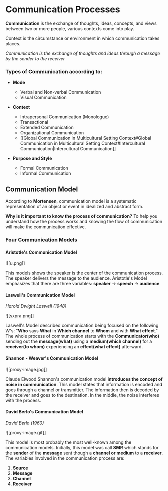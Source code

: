 # Communication Processes
**Communication** is the exchange of thoughts, ideas, concepts, and views between two or more people, various contexts come into play.

Context is the circumstance or environment in which communication takes places.

*Communication is the exchange of thoughts and ideas through a message by the sender to the receiver*

### Types of Communication according to:
- **Mode**
	- Verbal and Non-verbal Communication
	- Visual Communication

- **Context**
	- Intrapersonal Communication (Monologue)
	- Transactional
	- Extended Communication
	- Organizational Communication
	- [[Global Communication in Multicultural Setting Context#Global Communication in Multicultural Setting Context#Intercultural Communication|Intercultural Communication]]
- **Purpose and Style**
	- Formal Communication
	- Informal Communication
## Communication Model
According to **Mortensen**, communication model is a systematic representation of an object or event in idealized and abstract form.

**Why is it important to know the process of communication?**
To help you understand how the process works and knowing the flow of communication will make the communication effective.

### Four Communication Models
#### Aristotle's Communication Model

![[u.png]]

This models shows the speaker is the center of the communication process. The speaker delivers the message to the audience. Aristotle's Model emphasizes that there are three variables: **speaker** $\rightarrow$ **speech** $\rightarrow$ **audience**

#### Laswell's Communication Model
*Harold Dwight Laswell (1948)*

![[sxpra.png]]

Laswell's Model described communication being focused on the following W's: "**Who** says **What** in **Which channel** to **Whom** and with **What effect**." The whole process of communication starts with the **Communicator(who)** sending out the **message(what)** using a **medium(which channel)** for a **receiver(to whom)** experiencing an **effect(what effect)** afterward.

#### Shannon - Weaver's Communication Model
![[proxy-image.jpg]]

Claude Elwood Shannon's communication model **introduces the concept of noise in communication**. This model states that information is encoded and goes through a channel or transmitter. The information then is decoded by the receiver and goes to the destination. In the middle, the noise interferes with the process.

#### David Berlo's Communication Model
*David Berlo (1960)*

![[proxy-image.gif]]

This model is most probably the most well-known among the communication models. Initially, this model was call **SMR** which stands for the **sender** of the **message** sent though a **channel or medium** to a **receiver**. The variables involved in the communication process are:
1. **Source**
2. **Message**
3. **Channel**
4. **Receiver**
